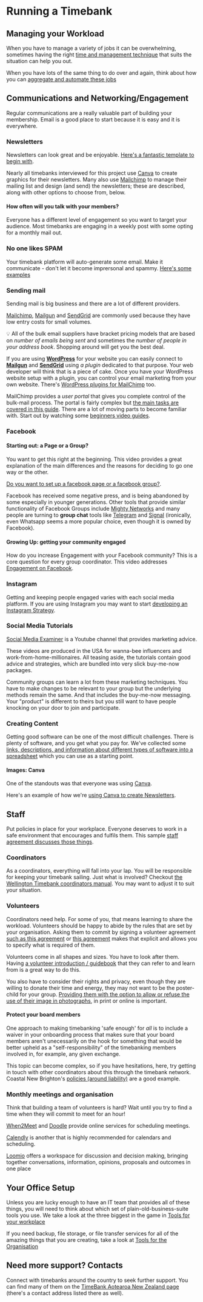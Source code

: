 # Running a Timebank 

## Managing your Workload <a name="Managing"></a>

When you have to manage a variety of jobs it can be overwhelming, sometimes having the right  [time and management technique](TimeManagement.md) that suits the situation can help you out.

 When you have lots of the same thing to do over and again, think about how you can [aggregate and automate these jobs](Automate.md)


## Communications and Networking/Engagement 

Regular communications are a really valuable part of building your membership. Email is a good place to start because it is easy and it is everywhere. 

### Newsletters 

Newsletters can look great and be enjoyable. [Here's a fantastic template to begin with](https://drive.google.com/file/d/1P6xInjPmHggj7FsJ4jjXS61NTcTfS2Am/view?usp=sharing).

Nearly all timebanks interviewed for this project use [Canva](https://www.canva.com) to create graphics for their newsletters. Many also use [Mailchimp](https://mailchimp.com) to manage their mailing list and design (and send) the newsletters; these are described, along with other options to choose from, below.

#### How often will you talk with your members?

Everyone has a different level of engagement so you want to target your audience. Most timebanks are engaging in a weekly post with some opting for a monthly mail out. 

### No one likes SPAM

Your timebank platform will auto-generate some email. Make it communicate - don't let it become imprersonal and spammy.  [Here's some examples](https://docs.google.com/document/d/1q1QbZX53q4rygu3c_iIsbTDhAoqq25Eisecd4m2jy9g/edit) 

### Sending mail

Sending mail is big business and there are a lot of different providers. 

[Mailchimp](https://mailchimp.com), [Mailgun](https://www.mailgun.com/pricing/) and [SendGrid](https://sendgrid.com) are commonly used because they have low entry costs for small volumes. 

💡  All of the bulk email suppliers have bracket pricing models that are based on *number of emails being sent* and sometimes the *number of people in your address book*. Shopping around will get you the best deal.

If you are using **[WordPress](https://wordpress.com)** for your website you can easily connect to [**Mailgun**](https://www.mailgun.com/pricing/) and [**SendGrid**](https://sendgrid.com) using *a plugin* dedicated to that purpose. Your web developer will think that is a piece of cake. Once you have your WordPress website setup with a plugin, you can control your email marketing from your own website. There's [WordPress plugins for MailChimp](https://wordpress.org/plugins/tags/mailchimp/) too. 

MailChimp provides a *user portal* that gives you complete control of the bulk-mail process. The portal is fairly complex but [the main tasks are covered in this guide](https://docs.google.com/document/d/1qqijThiNmymbRXec053YYK8pb1vESQnD39JjkXrVO4s/edit?usp=sharing). There are a lot of moving parts to become familiar with. Start out by watching some [beginners video guides](https://youtu.be/ppQ8w90OpV4). 

### Facebook

#### Starting out: a Page or a Group?
You want to get this right at the beginning. This video provides a great explanation of the main differences and the reasons for deciding to go one way or the other.

[Do you want to set up a facebook page or a facebook group?](https://youtu.be/GJcHKOTHjIg).

Facebook has received some negative press, and is being abandoned by some especially in younger generations. Other tools that provide similar functionality of Facebook Groups include [Mighty Networks](https://www.mightynetworks.com) and many people are turning to **group chat** tools like [Telegram](https://telegram.org) and [Signal](https://signal.org) (ironically, even Whatsapp seems a more popular choice, even though it is owned by Facebook).

#### Growing Up: getting your community engaged
How do you increase Engagement with your Facebook community? This is a core question for every group coordinator. This video addresses [Engagement on Facebook](https://youtu.be/Bam_rXmoOs4). 

### Instagram
Getting and keeping people engaged varies with each social media platform. If you are using Instagram you may want to start [developing an Instagram Strategy](https://youtu.be/PKUn7wU5sIc).

### Social Media Tutorials

[Social Media Examiner](https://www.youtube.com/channel/UCS3lFRhXKfCZ8FvRqPjy9NA) is a Youtube channel that provides marketing advice. 

These videos are produced in the USA for wanna-bee influencers and work-from-home-millionaires. All teasing aside, the tutorials contain good advice and strategies, which are bundled into very slick buy-me-now packages. 

Community groups can learn a lot from these marketing techniques. You have to make changes to be relevant to your group but the underlying methods remain the same. And that includes the buy-me-now messaging. Your "product" is different to theirs but you still want to have people knocking on your door to join and participate. 

### Creating Content

Getting good software can be one of the most difficult challenges. There is plenty of software, and you get what you pay for. We've collected some [links, descriptions, and information about different types of software into a spreadsheet](https://docs.google.com/spreadsheets/d/1fXHUGRq2porgzNEuqoUS8D0HdChdiEA4VbYsflfdZLM/edit?usp=sharing) which you can use as a starting point. 

#### Images: Canva

One of the standouts was that everyone was using [Canva](https://www.canva.com). 

Here's an example of how we're [using Canva to create Newsletters](https://docs.google.com/document/d/1qqijThiNmymbRXec053YYK8pb1vESQnD39JjkXrVO4s/edit?usp=sharing). 

## Staff

Put policies in place for your workplace. Everyone deserves to work in a safe environment that encourages and fulfils them. This sample [staff agreement discusses those things](https://docs.google.com/document/d/1tVQCwyZby9VwJPAH4GOJOWu3cqPyzjo1/edit?usp=sharing&ouid=107264652407614741759&rtpof=true&sd=true). 

### Coordinators

As a coordinators, everything will fall into your lap. You will be responsible for keeping your timebank sailing. Just what is involved? Checkout [the Wellington Timebank coordinators manual](https://docs.google.com/document/d/1r0X2qynn9TOagBGdiyLZ_gh7V719zf5N/edit?usp=sharing&ouid=107264652407614741759&rtpof=true&sd=true). You may want to adjust it to suit your situation. 

### Volunteers

Coordinators need help. For some of you, that means learning to share the workload. Volunteers should be happy to abide by the rules that are set by your organisation. Asking them to commit by signing a volunteer agreement [such as this agreement](https://docs.google.com/document/d/14dCSA97gNIM5SdP4hNafWG6rqoSaPFni/edit?usp=sharing&ouid=107264652407614741759&rtpof=true&sd=true) or [this agreement](https://docs.google.com/document/d/1IsmAlI-P4UDASZxVktacwMrLpmXKBvsT/edit?usp=sharing&ouid=107264652407614741759&rtpof=true&sd=true) makes that explicit and allows you to specify what is required of them. 

Volunteers come in all shapes and sizes. You have to look after them. Having [a volunteer introduction / guidebook](https://drive.google.com/file/d/14YmqUD1mnOcBjsM_rhH3Bgpm40ED4Y7T/view) that they can refer to and learn from is a great way to do this. 

You also have to consider their rights and privacy, even though they are willing to donate their time and energy, they may not want to be the poster-child for your group. [Providing them with the option to allow or refuse the use of their image in photographs](https://docs.google.com/document/d/1_oe26CXzakTTGB-KpkRqdY1Rl6ncuz8y/edit?usp=sharing&ouid=107264652407614741759&rtpof=true&sd=true), in print or online is important.

#### Protect your board members

One approach to making timebanking 'safe enough' for _all_ is to include a waiver in your onboarding process that makes sure that your board members aren't unecessarily on the hook for something that would be better upheld as a "self-responsibility" of the timebanking members involved in, for example, any given exchange.

This topic can become complex, so if you have hesitations, here, try getting in touch with other coordinators about this through the timebank network. Coastal New Brighton's [policies (around liability)](https://docs.google.com/document/d/1Sc2dVGYY9s7P1ezJOY_O0OaS1c5ADKl_/edit?usp=sharing&ouid=108339832239132249427&rtpof=true&sd=true) are a good example.

### Monthly meetings and organisation

Think that building a team of volunteers is hard? Wait until you try to find a time when they will commit to meet for an hour! 

[When2Meet](https://www.when2meet.com/) and [Doodle](https://doodle.com/en/) provide online services for scheduling meetings. 

[Calendly](https://calendly.com) is another that is highly recommended for calendars and scheduling.

[Loomio](https://www.loomio.com/product) offers a workspace for discussion and decision making, bringing together conversations, information, opinions, proposals and outcomes in one place

## Your Office Setup
Unless you are lucky enough to have an IT team that provides all of these things, you will need to think about which set of plain-old-business-suite tools you use.  We take a look at the three biggest in the game in [Tools for your workplace](OfficeSuites.md) 

If you need backup, file storage, or file transfer services for all of the amazing things that you are creating, take a look at [Tools for the Organisation](Organisation.md) 


## Need more support? Contacts

Connect with timebanks around the country to seek further support. You can find many of them on the [TimeBank Aotearoa New Zealand page](https://timeexchange.co.nz/timebanks/) (there's a contact address listed there as well).
